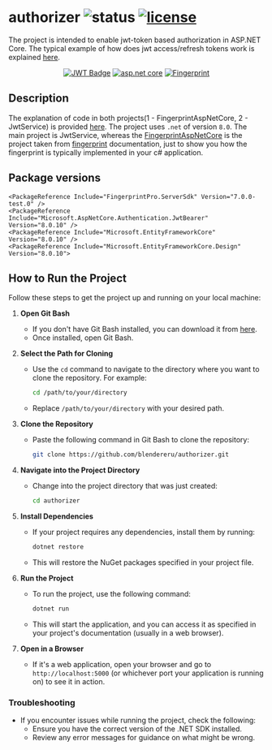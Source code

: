 # authorizer <img src="https://badge.ttsalpha.com/api?label=status&status=passing&color=green" alt="status"/> <a href="https://github.com/blendereru/authorizer?tab=MIT-1-ov-file"><img src="https://badge.ttsalpha.com/api?label=license&status=MIT" alt="license"/></a>
The project is intended to enable jwt-token based authorization in ASP.NET Core. The typical example of how does jwt access/refresh
tokens work is explained [here](https://gist.github.com/zmts/802dc9c3510d79fd40f9dc38a12bccfc).

<div align="center">
  <a href="https://gist.github.com/zmts/802dc9c3510d79fd40f9dc38a12bccfc"><img src="https://img.shields.io/badge/JWT-black?logo=JSON%20web%20tokens" alt="JWT Badge"></a>
  <a href="https://learn.microsoft.com/en-us/aspnet/core/?view=aspnetcore-8.0"><img src="https://img.shields.io/badge/asp.net%20core-420987?style=flat&logo=dotnet&link=https://learn.microsoft.com/en-us/aspnet/core/?view=aspnetcore-8.0" alt="asp.net core" /></a>
  <a href="https://fingerprint.com/blog/browser-fingerprinting-csharp/"><img src="https://img.shields.io/badge/Fingerprint-d94d16?style=flat&logo=javascript&logoColor=black&link=https://fingerprint.com/blog/browser-fingerprinting-csharp" alt="Fingerprint" /></a>
</div> 

## Description
The explanation of code in both projects(1 - FingerprintAspNetCore, 2 - JwtService) is provided [here](workflow.md).
The project uses `.net` of version `8.0`. The main project is JwtService, whereas the [FingerprintAspNetCore](FingerprintAspNetCore)
is the project taken from [fingerprint](https://fingerprint.com/blog/browser-fingerprinting-csharp/) documentation, just to
show you how the fingerprint is typically implemented in your c# application.

## Package versions
```csproj
<PackageReference Include="FingerprintPro.ServerSdk" Version="7.0.0-test.0" />
<PackageReference Include="Microsoft.AspNetCore.Authentication.JwtBearer" Version="8.0.10" />
<PackageReference Include="Microsoft.EntityFrameworkCore" Version="8.0.10" />
<PackageReference Include="Microsoft.EntityFrameworkCore.Design" Version="8.0.10">
```

## How to Run the Project

Follow these steps to get the project up and running on your local machine:

1. **Open Git Bash**
    - If you don't have Git Bash installed, you can download it from [here](https://www.atlassian.com/git/tutorials/git-bash).
    - Once installed, open Git Bash.

2. **Select the Path for Cloning**
    - Use the `cd` command to navigate to the directory where you want to clone the repository. For example:
      ```bash
      cd /path/to/your/directory
      ```
    - Replace `/path/to/your/directory` with your desired path.

3. **Clone the Repository**
    - Paste the following command in Git Bash to clone the repository:
      ```bash
      git clone https://github.com/blendereru/authorizer.git
      ```

4. **Navigate into the Project Directory**
    - Change into the project directory that was just created:
      ```bash
      cd authorizer
      ```

5. **Install Dependencies**
    - If your project requires any dependencies, install them by running:
      ```bash
      dotnet restore
      ```
    - This will restore the NuGet packages specified in your project file.

6. **Run the Project**
    - To run the project, use the following command:
      ```bash
      dotnet run
      ```
    - This will start the application, and you can access it as specified in your project's documentation (usually in a web browser).

7. **Open in a Browser**
    - If it's a web application, open your browser and go to `http://localhost:5000` (or whichever port your application is running on) to see it in action.

### Troubleshooting
- If you encounter issues while running the project, check the following:
    - Ensure you have the correct version of the .NET SDK installed.
    - Review any error messages for guidance on what might be wrong.





